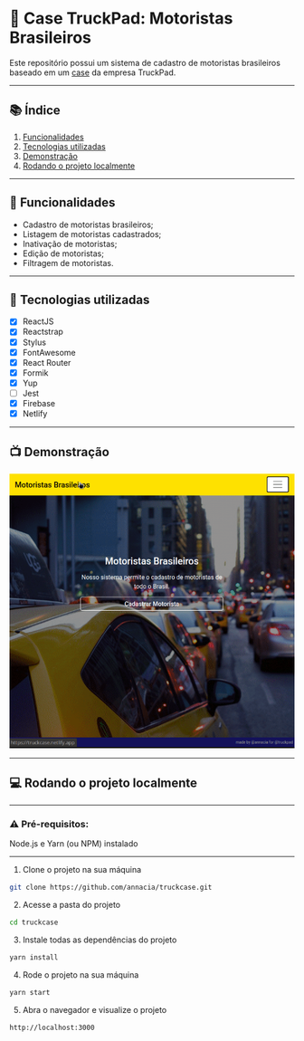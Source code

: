 # :truck: Case TruckPad: Motoristas Brasileiros

Este repositório possui um sistema de cadastro de motoristas brasileiros baseado em um [case](./public/case.pdf) da empresa TruckPad.

****
## :books: Índice

1. [Funcionalidades](#funcionalidades)
2. [Tecnologias utilizadas](#tecnologias)
3. [Demonstração](#demo)
4. [Rodando o projeto localmente](#local)

****
<div id='funcionalidades'/>

## :electric_plug: Funcionalidades

- Cadastro de motoristas brasileiros;
- Listagem de motoristas cadastrados;
- Inativação de motoristas;
- Edição de motoristas;
- Filtragem de motoristas.

****
<div id='tecnologias'/>

## :wrench: Tecnologias utilizadas

- [x] ReactJS
- [x] Reactstrap
- [x] Stylus
- [x] FontAwesome
- [x] React Router
- [x] Formik
- [x] Yup
- [ ] Jest
- [x] Firebase
- [x] Netlify

****
<div id='demo'/>

## :tv: Demonstração

![demo](./public/demo.gif)

****
<div id='local'/>

## :computer: Rodando o projeto localmente

****

### :warning: Pré-requisitos:

Node.js e Yarn (ou NPM) instalado

****

1. Clone o projeto na sua máquina

```sh
git clone https://github.com/annacia/truckcase.git
```

2. Acesse a pasta do projeto

```sh
cd truckcase
```

3. Instale todas as dependências do projeto

```sh
yarn install
```

4. Rode o projeto na sua máquina

```sh
yarn start
```

5. Abra o navegador e visualize o projeto

```sh
http://localhost:3000
```